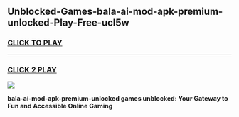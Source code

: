 
## Unblocked-Games-bala-ai-mod-apk-premium-unlocked-Play-Free-ucl5w
<h3>
<a href="https://premium76.site?title=bala-ai-mod-apk-premium-unlocked&ref=09A">CLICK TO PLAY</a></h3>
<hr>

<h3>
<a href="https://premium76.site?title=bala-ai-mod-apk-premium-unlocked&ref=09A">CLICK 2 PLAY</a>
  
</h3>

<a href="https://premium76.site?title=bala-ai-mod-apk-premium-unlocked&ref=09A"><img src="https://clearcache.store/games.png"></a>


**bala-ai-mod-apk-premium-unlocked games unblocked: Your Gateway to Fun and Accessible Online Gaming**
